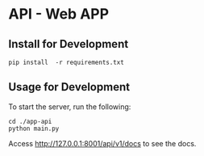 # API - Web APP

## Install for Development
```
pip install  -r requirements.txt
```
## Usage for Development
To start the server, run the following:
```
cd ./app-api
python main.py
```

Access http://127.0.0.1:8001/api/v1/docs to see the docs.
